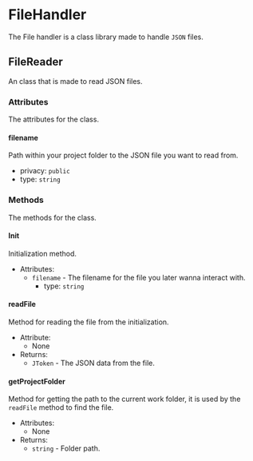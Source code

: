 # FileHandler
The File handler is a class library made to handle `JSON` files.

## FileReader
An class that is made to read JSON files.
### Attributes
The attributes for the class.
#### filename
Path within your project folder to the JSON file you want to read from.
- privacy: `public`
- type: `string`

### Methods
The methods for the class.
#### Init
Initialization method.
- Attributes:
    - `filename` -  The filename for the file you later wanna interact with.
        - type: `string`
#### readFile
Method for reading the file from the initialization.
- Attribute:
    - None
- Returns:
    - `JToken` - The JSON data from the file.
#### getProjectFolder
Method for getting the path to the current work folder, it is used by the `readFile` method to find the file.
- Attributes:
    - None
- Returns:
    - `string` - Folder path.
